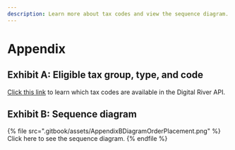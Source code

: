 ```yaml
---
description: Learn more about tax codes and view the sequence diagram.
---
```


# Appendix

## Exhibit A: Eligible tax group, type, and code

[Click this link](https://docs.digitalriver.com/digital-river-api/checkouts-and-orders/skus/creating-and-updating-skus#setting-the-tax-code) to learn which tax codes are available in the Digital River API.&#x20;

## Exhibit B: Sequence diagram&#x20;

{% file src=".gitbook/assets/AppendixBDiagramOrderPlacement.png" %}
Click here to see the sequence diagram.
{% endfile %}
